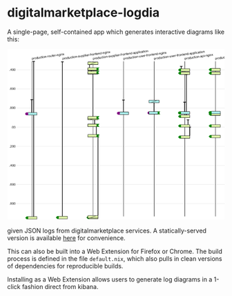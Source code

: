 digitalmarketplace-logdia
=========================

A single-page, self-contained app which generates interactive diagrams like this:

![Screenshot](screenshot.png)

given JSON logs from digitalmarketplace services. A statically-served version is available [here](https://alphagov.github.io/digitalmarketplace-logdia) for convenience.

This can also be built into a Web Extension for Firefox or Chrome. The build process is defined in the file `default.nix`,
which also pulls in clean versions of dependencies for reproducible builds.

Installing as a Web Extension allows users to generate log diagrams in a 1-click fashion direct from kibana.

